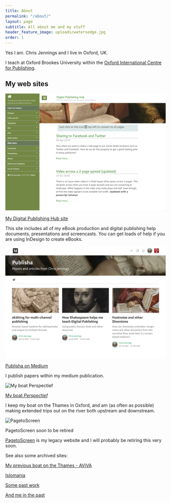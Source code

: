 ```yaml
---
title: About
permalink: "/about/"
layout: page
subtitle: All about me and my stuff
header_feature_image: uploads/watersedge.jpg
order: 1
---
```


Yes I am. Chris Jennings and I live in Oxford, UK.

I teach at Oxford Brookes University within the [Oxford International Centre for Publishing][aae24ac8].

  [aae24ac8]: https://publishing.brookes.ac.uk "see the Publishing web site - which I manage"

## My web sites

<section class="box" markdown="1">

![Publisha](/uploads/publisha.png)

[My Digital Publishing Hub site][5f5c75ef]

This site includes all of my eBook production and digital publishing help documents, presentations and screencasts. You can get loads of help if you are using InDesign to create eBooks.

  [5f5c75ef]: https://publisha.github.io "check out Publisha"

</section>
<section class="box" markdown="1">

![Publisha on Medium](/uploads/medium2.png)

[Publisha on Medium][2b32ddf3]

  [2b32ddf3]: https://medium.com/publisha "I am putting some of my papers on Medium"

I publish papers within my medium publication.

</section>
<section class="box" markdown="1">

![My boat Perspectief](/_uploads/perspectief.png)

[My boat _Perspectief_][73c6ee63]

I keep my boat on the Thames in Oxford, and am (as often as possible) making extended trips out on the river both upstream and downstream.

  [73c6ee63]: https://www.chrisjennings.net/perspectief "See my boat blog and picture gallery"

</section>
<section class="box" markdown="1">

![PagetoScreen](/_uploads/pagetoscreen.png)

PagetoScreen soon to be retired

[PagetoScreen][55d18952] is my legacy website and I will probably be retiring this very soon.

  [55d18952]: https://www.pagetoscreen.net "Lots of useful information"

</section>

<section class="box" markdown="1">

See also some archived sites:

[My previous boat on the Thames - AViVA][055a53f6]

  [055a53f6]: http://avivaboat.weebly.com "Built with Weebly originally"

</section>
<section class="box" markdown="1">

[Islomania][2d2017a0]

  [2d2017a0]: http://archive.chrisjennings.net/islomania/ "see islomania"

</section>

<section class="box" markdown="1">

[Some past work][1bd39bf0]

  [1bd39bf0]: http://archive.chrisjennings.net/pastwork/ "See some sculpture done a long time ago"

</section>

<section class="box" markdown="1">

[And me in the past][f57498f4]

  [f57498f4]: http://archive.chrisjennings.net/chris "me"

</section>
